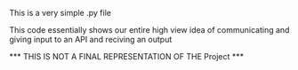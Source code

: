 This is a very simple .py file

This code essentially shows our entire high view idea of communicating and giving input to an API and reciving an output

*** THIS IS NOT A FINAL REPRESENTATION OF THE Project ***
